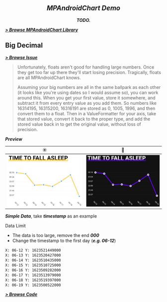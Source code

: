 <p align="center">
 <!-- <img width="200px" src="./assets/icon.svg" align="center" alt="AwesomeAndroidDemo" /> -->
 <h2 align="center"><em><strong>MPAndroidChart Demo</strong></em></h2>
 <p align="center"><em><strong>TODO.</strong></em></p>
</p>

[***> Browse MPAndroidChart Library***](https://github.com/PhilJay/MPAndroidChart)

## Big Decimal

[***> Browse Issue***](https://github.com/PhilJay/MPAndroidChart/issues/2891)

> Unfortunately, floats aren't good for handling large numbers. Once they get too far up there they'll start losing precision. Tragically, floats are all MPAndroidChart knows.
>
> Assuming your big numbers are all in the same ballpark as each other (it looks like you're using dates so I would assume so), you can work around this. When you get your first value, store it somewhere, and subtract it from every entry value as you add them. So numbers like 16314195, 16315200, 16316191 are stored as 0, 1005, 1996, and then convert them to a float. Then in a ValueFormatter for your axis, take that stored value, convert it back to the proper type, and add the stored value back in to get the original value, without loss of precision.

***Preview***

|☀|🌙|
|:-:|:-:|
|![Light](./assets/preview/big_decimal_chart_preview_light.png)|![Dark](./assets/preview/big_decimal_chart_preview_dark.png)|

***Simple Data***, take ***timestamp*** as an example

Data Limit

- The data is too large, remove the end ***000***
- Change the timestamp to the first day (***e.g. 06-12***)

```text
X: 06-12 Y: 1623521449000
X: 06-13 Y: 1623520427000
X: 06-14 Y: 1623510435000
X: 06-15 Y: 1623510725000
X: 06-16 Y: 1623509282000
X: 06-17 Y: 1623513979000
X: 06-18 Y: 1623519397000
X: 06-19 Y: 1623500522000
```

[***> Browse Code***](./app/src/main/java/demo/android/mpchart/bigdecimal/BigDecimalChartActivity.kt)